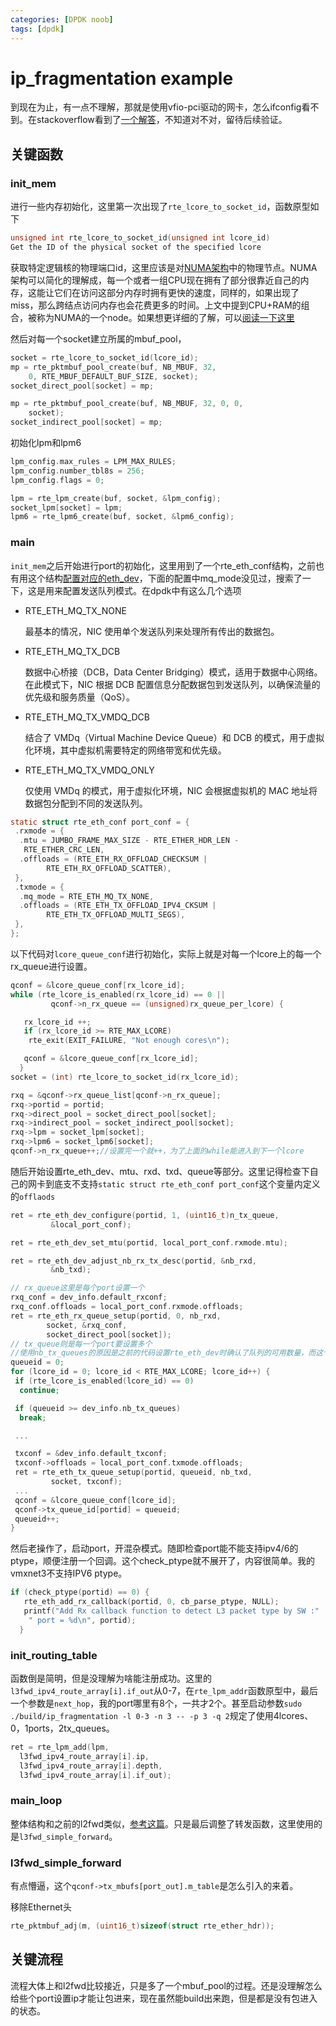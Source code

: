 ```yaml
---
categories: [DPDK noob]
tags: [dpdk]
---
```


# ip_fragmentation example

到现在为止，有一点不理解，那就是使用vfio-pci驱动的网卡，怎么ifconfig看不到。在stackoverflow看到了[一个解答](https://stackoverflow.com/questions/31097809/interface-goes-missing-from-ifconfig-in-dpdk)，不知道对不对，留待后续验证。

## 关键函数

### init_mem

进行一些内存初始化，这里第一次出现了`rte_lcore_to_socket_id`，函数原型如下

```c
unsigned int rte_lcore_to_socket_id(unsigned int lcore_id)
Get the ID of the physical socket of the specified lcore
```

获取特定逻辑核的物理端口id，这里应该是对[NUMA架构](https://en.wikipedia.org/wiki/Non-uniform_memory_access)中的物理节点。NUMA架构可以简化的理解成，每一个或者一组CPU现在拥有了部分很靠近自己的内存，这能让它们在访问这部分内存时拥有更快的速度，同样的，如果出现了miss，那么跨结点访问内存也会花费更多的时间。上文中提到CPU+RAM的组合，被称为NUMA的一个node。如果想更详细的了解，可以[阅读一下这里](https://zhuanlan.zhihu.com/p/62795773)

然后对每一个socket建立所属的mbuf_pool，

```c
socket = rte_lcore_to_socket_id(lcore_id);
mp = rte_pktmbuf_pool_create(buf, NB_MBUF, 32,
    0, RTE_MBUF_DEFAULT_BUF_SIZE, socket);
socket_direct_pool[socket] = mp;

mp = rte_pktmbuf_pool_create(buf, NB_MBUF, 32, 0, 0,
    socket);
socket_indirect_pool[socket] = mp;
```

初始化lpm和lpm6

```c
lpm_config.max_rules = LPM_MAX_RULES;
lpm_config.number_tbl8s = 256;
lpm_config.flags = 0;

lpm = rte_lpm_create(buf, socket, &lpm_config);
socket_lpm[socket] = lpm;
lpm6 = rte_lpm6_create(buf, socket, &lpm6_config);
```

### main

`init_mem`之后开始进行port的初始化，这里用到了一个rte_eth_conf结构，之前也有用这个结构[配置对应的eth_dev](https://iolop.github.io/posts/DPDK-%E5%88%9D%E5%AD%A6(5)-flow-filtering/#init_port)，下面的配置中mq_mode没见过，搜索了一下，这是用来配置发送队列模式。在dpdk中有这么几个选项

- RTE_ETH_MQ_TX_NONE

  最基本的情况，NIC 使用单个发送队列来处理所有传出的数据包。

- RTE_ETH_MQ_TX_DCB

  数据中心桥接（DCB，Data Center Bridging）模式，适用于数据中心网络。在此模式下，NIC 根据 DCB 配置信息分配数据包到发送队列，以确保流量的优先级和服务质量（QoS）。

- RTE_ETH_MQ_TX_VMDQ_DCB

  结合了 VMDq（Virtual Machine Device Queue）和 DCB 的模式，用于虚拟化环境，其中虚拟机需要特定的网络带宽和优先级。

- RTE_ETH_MQ_TX_VMDQ_ONLY

  仅使用 VMDq 的模式，用于虚拟化环境，NIC 会根据虚拟机的 MAC 地址将数据包分配到不同的发送队列。

```c
static struct rte_eth_conf port_conf = {
 .rxmode = {
  .mtu = JUMBO_FRAME_MAX_SIZE - RTE_ETHER_HDR_LEN -
   RTE_ETHER_CRC_LEN,
  .offloads = (RTE_ETH_RX_OFFLOAD_CHECKSUM |
        RTE_ETH_RX_OFFLOAD_SCATTER),
 },
 .txmode = {
  .mq_mode = RTE_ETH_MQ_TX_NONE,
  .offloads = (RTE_ETH_TX_OFFLOAD_IPV4_CKSUM |
        RTE_ETH_TX_OFFLOAD_MULTI_SEGS),
 },
};
```

以下代码对`lcore_queue_conf`进行初始化，实际上就是对每一个lcore上的每一个rx_queue进行设置。

```c
qconf = &lcore_queue_conf[rx_lcore_id];
while (rte_lcore_is_enabled(rx_lcore_id) == 0 ||
         qconf->n_rx_queue == (unsigned)rx_queue_per_lcore) {

   rx_lcore_id ++;
   if (rx_lcore_id >= RTE_MAX_LCORE)
    rte_exit(EXIT_FAILURE, "Not enough cores\n");

   qconf = &lcore_queue_conf[rx_lcore_id];
  }
socket = (int) rte_lcore_to_socket_id(rx_lcore_id);

rxq = &qconf->rx_queue_list[qconf->n_rx_queue];
rxq->portid = portid;
rxq->direct_pool = socket_direct_pool[socket];
rxq->indirect_pool = socket_indirect_pool[socket];
rxq->lpm = socket_lpm[socket];
rxq->lpm6 = socket_lpm6[socket];
qconf->n_rx_queue++;//设置完一个就++，为了上面的while能进入到下一个lcore
```

随后开始设置rte_eth_dev、mtu、rxd、txd、queue等部分。这里记得检查下自己的网卡到底支不支持`static struct rte_eth_conf port_conf`这个变量内定义的`offlaods`

```c
ret = rte_eth_dev_configure(portid, 1, (uint16_t)n_tx_queue,
         &local_port_conf);

ret = rte_eth_dev_set_mtu(portid, local_port_conf.rxmode.mtu);

ret = rte_eth_dev_adjust_nb_rx_tx_desc(portid, &nb_rxd,
         &nb_txd);

// rx_queue这里是每个port设置一个
rxq_conf = dev_info.default_rxconf;
rxq_conf.offloads = local_port_conf.rxmode.offloads;
ret = rte_eth_rx_queue_setup(portid, 0, nb_rxd,
        socket, &rxq_conf,
        socket_direct_pool[socket]);
// tx_queue则是每一个port要设置多个
//使用nb_tx_queues的原因是之前的代码设置rte_eth_dev时确认了队列的可用数量，而这个数量实际上和我们的参数 -l保持一致。这意味着我们使用n个lcores，就会在每一个port上设置相应数量的tx_queue
queueid = 0;
for (lcore_id = 0; lcore_id < RTE_MAX_LCORE; lcore_id++) {
 if (rte_lcore_is_enabled(lcore_id) == 0)
  continue;

 if (queueid >= dev_info.nb_tx_queues)
  break;

 ...

 txconf = &dev_info.default_txconf;
 txconf->offloads = local_port_conf.txmode.offloads;
 ret = rte_eth_tx_queue_setup(portid, queueid, nb_txd,
         socket, txconf);
 ...
 qconf = &lcore_queue_conf[lcore_id];
 qconf->tx_queue_id[portid] = queueid;
 queueid++;
}
```

然后老操作了，启动port，开混杂模式。随即检查port能不能支持ipv4/6的ptype，顺便注册一个回调。这个check_ptype就不展开了，内容很简单。我的vmxnet3不支持IPV6 ptype。

```c
if (check_ptype(portid) == 0) {
   rte_eth_add_rx_callback(portid, 0, cb_parse_ptype, NULL);
   printf("Add Rx callback function to detect L3 packet type by SW :"
    " port = %d\n", portid);
  }
```

### init_routing_table

函数倒是简明，但是没理解为啥能注册成功。这里的`l3fwd_ipv4_route_array[i].if_out`从0-7，在`rte_lpm_addr`函数原型中，最后一个参数是`next_hop`，我的port哪里有8个，一共才2个。甚至启动参数`sudo ./build/ip_fragmentation -l 0-3 -n 3 -- -p 3 -q 2`规定了使用4lcores、0，1ports，2tx_queues。

```c
ret = rte_lpm_add(lpm,
  l3fwd_ipv4_route_array[i].ip,
  l3fwd_ipv4_route_array[i].depth,
  l3fwd_ipv4_route_array[i].if_out);
```

### main_loop

整体结构和之前的l2fwd类似，[参考这篇](https://iolop.github.io/posts/DPDK-%E5%88%9D%E5%AD%A6(6)-l2fwd/)。只是最后调整了转发函数，这里使用的是`l3fwd_simple_forward`。

### l3fwd_simple_forward

有点懵逼，这个`qconf->tx_mbufs[port_out].m_table`是怎么引入的来着。

移除Ethernet头

```c
rte_pktmbuf_adj(m, (uint16_t)sizeof(struct rte_ether_hdr));
```

## 关键流程

流程大体上和l2fwd比较接近，只是多了一个mbuf_pool的过程。还是没理解怎么给些个port设置ip才能让包进来，现在虽然能build出来跑，但是都是没有包进入的状态。
